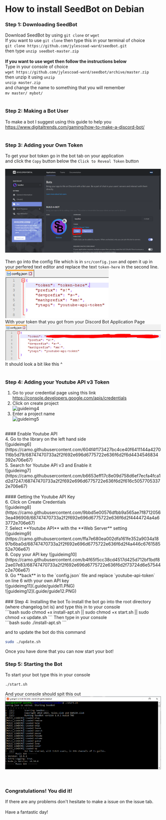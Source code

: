 # How to install SeedBot on Debian<br>
### Step 1: Downloading SeedBot<br>
Download SeedBot by using  `git clone` or `wget`<br>
If you want to use `git clone` then type this in your terminal of choice<br>
`git clone https://github.com/jylescoad-ward/seedbot.git`<br>
then type
`unzip seedbot-master.zip`<br>
<br>
**If you want to use wget then follow the instructions below**<br>
Type in your console of choice<br>
`wget https://github.com/jylescoad-ward/seedbot/archive/master.zip`<br>
then unzip it using `unzip`<br>
`unzip master.zip`<br>
and change the name to something that you will remember<br>
`mv master/ mybot/`<br>
<br>
### Step 2: Making a Bot User
To make a bot I suggest using this guide to help you<br>
https://www.digitaltrends.com/gaming/how-to-make-a-discord-bot/<br>
<br>
### Step 3: Adding your Own Token
To get your bot token go in the bot tab on your application<br>
and click the `Copy` button below the `Click to Reveal Token` button<br>
<br>
![guideimg1](.guide/guide1.png)<br>
<br>
Then go into the config file which is in `src/config.json` and open it up in your perfered text editor and replace the text `token-here` in the second line.<br>
![guideimg2](.guide/guide2.PNG)<br>
With your token that you got from your Discord Bot Application Page<br>
![guideimg3](.guide/guide3.PNG)<br>
It should look a bit like this ^<br>
<br>
### Step 4: Adding your Youtube API v3 Token
1. Go to your credential page using this link<br>
https://console.developers.google.com/apis/credentials<br>
2. Click on create project<br>
![guideimg4](https://camo.githubusercontent.com/30ff035db58df1a1ea1500ef8c3baf4fb2f029fc/68747470733a2f2f692e696d6775722e636f6d2f494446627957452e706e67)<br>
3. Enter a project name<br>
![guideimg5](https://camo.githubusercontent.com/d9d9b9920d9b494dfe3b947824e9e7a0628514b0/68747470733a2f2f692e696d6775722e636f6d2f434e71353051442e706e67)<br>
<br>
#### Enable Youtube API<br>
4. Go to the library on the left hand side<br>
![guideimg6](https://camo.githubusercontent.com/604f4f173427bc4ce40f6411144a4270116b5d79/68747470733a2f2f692e696d6775722e636f6d2f6d4434546834392e706e67)<br>
5. Search for Youtube API v3 and Enable it<br>
![guideimg7](https://camo.githubusercontent.com/b6653eff17c8e09d758d6ef7ecfa4fca1d2d7247/68747470733a2f2f692e696d6775722e636f6d2f616c50577053372e706e67)<br>
<br>
#### Getting the Youtube API Key<br>
6. Click on Create Credentials<br>
![guideimg8](https://camo.githubusercontent.com/9bbd5e00576dfbb9a565ae7f87120563ea496908/68747470733a2f2f692e696d6775722e636f6d2f4444724a4a63772e706e67)<br>
7. Select **Youtube API** with the **Web Server** setting<br>
![guideimg9](https://camo.githubusercontent.com/ffa7e680ea002dfa161fe352a9034a1897b6ba0d/68747470733a2f2f692e696d6775722e636f6d2f4a446c676158552e706e67)<br>
8. Copy your API key
![guideimg10](https://camo.githubusercontent.com/b4f65f5cc38cd4517d425d712bf1bdf82ae07e83/68747470733a2f2f692e696d6775722e636f6d2f73724d6e57544c2e706e67)<br>
9. Go **back** in to the `config.json` file and replace `youtube-api-token` on line 6 with your own API key<br>
![guideimg11](.guide/guide11.PNG)<br>
![guideimg12](.guide/guide12.PNG)<br>
<br>
### Step 4: Installing the bot
To install the bot go into the root directory (where changelog.txt is) and type this in to your console<br>
```bash
sudo chmod +x install-apt.sh || sudo chmod +x start.sh || sudo chmod +x update.sh
```
Then type in your console<br>
```bash
sudo ./install-apt.sh
```

and to update the bot do this command<br>
```bash
sudo ./update.sh
```

Once you have done that you can now start your bot!

### Step 5: Starting the Bot
To start your bot type this in your console<br>
```bash
./start.sh
```
And your console should spit this out<br>
![guide13](.guide/guide13.PNG)<br>
<br>
<br>
### Congratulations! You did it!
If there are any problems don't hesitate to make a issue on the issue tab.<br>
<br>
Have a fantastic day!

